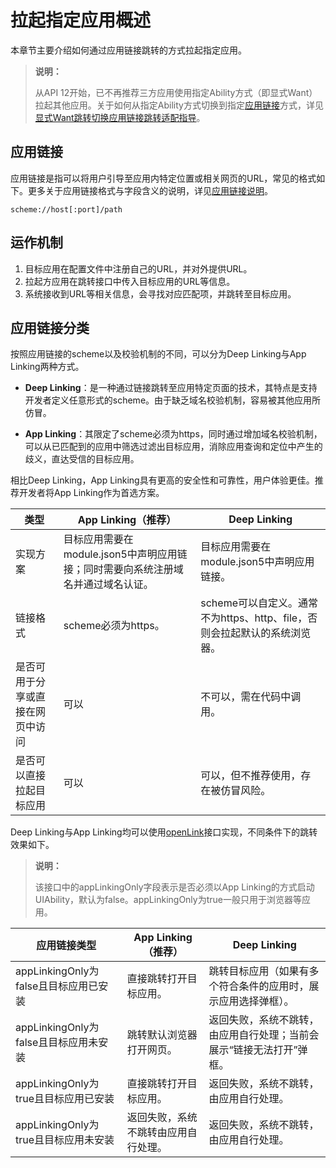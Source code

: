 # 拉起指定应用概述

本章节主要介绍如何通过应用链接跳转的方式拉起指定应用。

> **说明：**
> 
> 从API 12开始，已不再推荐三方应用使用指定Ability方式（即显式Want）拉起其他应用。关于如何从指定Ability方式切换到指定[应用链接](app-startup-overview.md#应用链接)方式，详见[显式Want跳转切换应用链接跳转适配指导](uiability-startup-adjust.md)。


## 应用链接

应用链接是指可以将用户引导至应用内特定位置或相关网页的URL，常见的格式如下。更多关于应用链接格式与字段含义的说明，详见[应用链接说明](app-uri-config.md)。

```
scheme://host[:port]/path
```


## 运作机制

1. 目标应用在配置文件中注册自己的URL，并对外提供URL。
2. 拉起方应用在跳转接口中传入目标应用的URL等信息。
3. 系统接收到URL等相关信息，会寻找对应匹配项，并跳转至目标应用。


## 应用链接分类

按照应用链接的scheme以及校验机制的不同，可以分为Deep Linking与App Linking两种方式。

- **Deep Linking**：是一种通过链接跳转至应用特定页面的技术，其特点是支持开发者定义任意形式的scheme。由于缺乏域名校验机制，容易被其他应用所仿冒。

- **App Linking**：其限定了scheme必须为https，同时通过增加域名校验机制，可以从已匹配到的应用中筛选过滤出目标应用，消除应用查询和定位中产生的歧义，直达受信的目标应用。


相比Deep Linking，App Linking具有更高的安全性和可靠性，用户体验更佳。推荐开发者将App Linking作为首选方案。

| 类型 | App Linking（推荐） | Deep Linking |
| -------- | -------- |-------- |
| 实现方案 | 目标应用需要在module.json5中声明应用链接；同时需要向系统注册域名并通过域名认证。 |  目标应用需要在module.json5中声明应用链接。 |
| 链接格式 | scheme必须为https。 | scheme可以自定义。通常不为https、http、file，否则会拉起默认的系统浏览器。 |
| 是否可用于分享或直接在网页中访问 | 可以 | 不可以，需在代码中调用。 |
| 是否可以直接拉起目标应用 | 可以 | 可以，但不推荐使用，存在被仿冒风险。 |

Deep Linking与App Linking均可以使用[openLink](../reference/apis-ability-kit/js-apis-inner-application-uiAbilityContext.md#openlink12)接口实现，不同条件下的跳转效果如下。

> **说明：**
> 
> 该接口中的appLinkingOnly字段表示是否必须以App Linking的方式启动UIAbility，默认为false。appLinkingOnly为true一般只用于浏览器等应用。


| 应用链接类型 | App Linking（推荐） | Deep Linking |
| -------- | -------- |-------- |
| appLinkingOnly为false且目标应用已安装 | 直接跳转打开目标应用。 | 跳转目标应用（如果有多个符合条件的应用时，展示应用选择弹框）。 |
| appLinkingOnly为false且目标应用未安装 | 跳转默认浏览器打开网页。 |返回失败，系统不跳转，由应用自行处理；当前会展示“链接无法打开”弹框。 |
| appLinkingOnly为true且目标应用已安装 | 直接跳转打开目标应用。 |返回失败，系统不跳转，由应用自行处理。 |
| appLinkingOnly为true且目标应用未安装 | 返回失败，系统不跳转由应用自行处理。 | 返回失败，系统不跳转，由应用自行处理。 |





